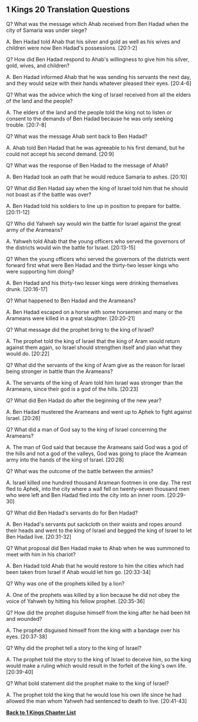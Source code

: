 ## 1 Kings 20 Translation Questions ##

Q? What was the message which Ahab received from Ben Hadad when the city of Samaria was under siege?

A. Ben Hadad told Ahab that his silver and gold as well as his wives and children were now Ben Hadad's possessions. [20:1-2]
 
Q? How did Ben Hadad respond to Ahab's willingness to give him his silver, gold, wives, and children?

A. Ben Hadad informed Ahab that he was sending his servants the next day, and they would seize with their hands whatever pleased their eyes. [20:4-6]

Q? What was the advice which the king of Israel received from all the elders of the land and the people?

A. The elders of the land and the people told the king not to listen or consent to the demands of Ben Hadad because he was only seeking trouble. [20:7-8]

Q? What was the message Ahab sent back to Ben Hadad?

A. Ahab told Ben Hadad that he was agreeable to his first demand, but he could not accept his second demand. [20:9]

Q? What was the response of Ben Hadad to the message of Ahab?

A. Ben Hadad took an oath that he would reduce Samaria to ashes. [20:10]

Q? What did Ben Hadad say when the king of Israel told him that he should not boast as if the battle was over?

A. Ben Hadad told his soldiers to line up in position to prepare for battle. [20:11-12]

Q? Who did Yahweh say would win the battle for Israel against the great army of the Arameans?

A. Yahweh told Ahab that the young officers who served the governors of the districts would win the battle for Israel. [20:13-15]

Q? When the young officers who served the governors of the districts went forward first what were Ben Hadad and the thirty-two lesser kings who were supporting him doing?

A. Ben Hadad and his thirty-two lesser kings were drinking themselves drunk. [20:16-17]

Q? What happened to Ben Hadad and the Arameans?

A. Ben Hadad escaped on a horse with some horsemen and many or the Arameans were killed in a great slaughter. [20:20-21]

Q? What message did the prophet bring to the king of Israel?

A. The prophet told the king of Israel that the king of Aram would return against them again, so Israel should strengthen itself and plan what they would do. [20:22]

Q? What did the servants of the king of Aram give as the reason for Israel being stronger in battle than the Arameans?

A. The servants of the king of Aram told him Israel was stronger than the Arameans, since their god is a god of the hills. [20:23]

Q? What did Ben Hadad do after the beginning of the new year?

A. Ben Hadad mustered the Arameans and went up to Aphek to fight against Israel. [20:26]

Q? What did a man of God say to the king of Israel concerning the Arameans?

A. The man of God said that because the Arameans said God was a god of the hills and not a god of the valleys, God was going to place the Aramean army into the hands of the king of Israel. [20:28]

Q? What was the outcome of the battle between the armies?

A. Israel killed one hundred thousand Aramean footmen in one day. The rest fled to Aphek, into the city where a wall fell on twenty-seven thousand men who were left and Ben Hadad fled into the city into an inner room. [20:29-30]

Q? What did Ben Hadad's servants do for Ben Hadad?

A. Ben Hadad's servants put sackcloth on their waists and ropes around their heads and went to the king of Israel and begged the king of Israel to let Ben Hadad live. [20:31-32]

Q? What proposal did Ben Hadad make to Ahab when he was summoned to meet with him in his chariot?

A. Ben Hadad told Ahab that he would restore to him the cities which had been taken from Israel if Ahab would let him go. [20:33-34]

Q? Why was one of the prophets killed by a lion?

A. One of the prophets was killed by a lion because he did not obey the voice of Yahweh by hitting his fellow prophet. [20:35-36]

Q? How did the prophet disguise himself from the king after he had been hit and wounded?

A. The prophet disguised himself from the king with a bandage over his eyes. [20:37-38]

Q? Why did the prophet tell a story to the king of Israel?

A. The prophet told the story to the king of Israel to deceive him, so the king would make a ruling which would result in the forfeit of the king's own life. [20:39-40]

Q? What bold statement did the prophet make to the king of Israel?

A. The prophet told the king that he would lose his own life since he had allowed the man whom Yahweh had sentenced to death to live. [20:41-43]

__[Back to 1 Kings Chapter List](./)__

